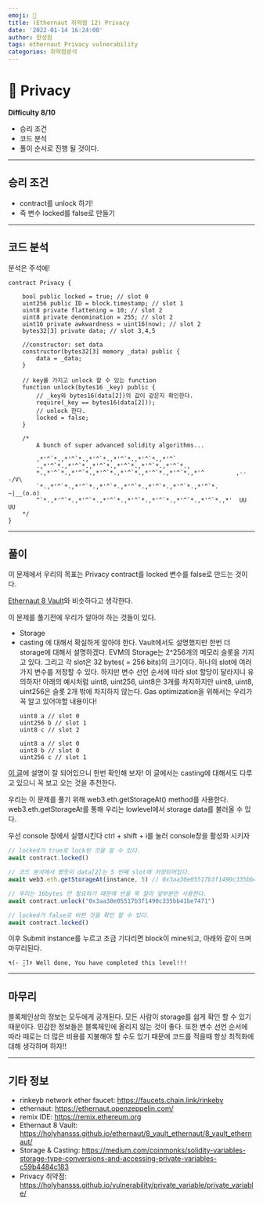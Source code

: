```yaml
---
emoji: 🧢
title: (Ethernaut 취약점 12) Privacy
date: '2022-01-14 16:24:00'
author: 한성원
tags: ethernaut Privacy vulnerability
categories: 취약점분석
---
```



# 👋 Privacy
__Difficulty 8/10__

- 승리 조건
- 코드 분석
- 풀이
순서로 진행 될 것이다.

- - -

## 승리 조건
- contract를 unlock 하기!
- 즉 변수 locked를 false로 만들기
- - -

## 코드 분석
분석은 주석에!

```solidity
contract Privacy {
    
    bool public locked = true; // slot 0
    uint256 public ID = block.timestamp; // slot 1
    uint8 private flattening = 10; // slot 2
    uint8 private denomination = 255; // slot 2
    uint16 private awkwardness = uint16(now); // slot 2
    bytes32[3] private data; // slot 3,4,5

    //constructor: set data
    constructor(bytes32[3] memory _data) public {
        data = _data;
    }
    
    // key를 가지고 unlock 할 수 있는 function 
    function unlock(bytes16 _key) public {
        // _key와 bytes16(data[2])의 값이 같은지 확인한다.
        require(_key == bytes16(data[2]));
        // unlock 한다.
        locked = false;
    }

    /*
        A bunch of super advanced solidity algorithms...

        ,*'^`*.,*'^`*.,*'^`*.,*'^`*.,*'^`*.,*'^`
        .,*'^`*.,*'^`*.,*'^`*.,*'^`*.,*'^`*.,*'^`*.,
        *.,*'^`*.,*'^`*.,*'^`*.,*'^`*.,*'^`*.,*'^`*.,*'^         ,---/V\
        `*.,*'^`*.,*'^`*.,*'^`*.,*'^`*.,*'^`*.,*'^`*.,*'^`*.    ~|__(o.o)
        ^`*.,*'^`*.,*'^`*.,*'^`*.,*'^`*.,*'^`*.,*'^`*.,*'^`*.,*'  UU  UU
    */
}

```
- - -


## 풀이
이 문제에서 우리의 목표는 Privacy contract를 locked 변수를 false로 만드는 것이다. 

[Ethernaut 8 Vault](https://holyhansss.github.io/ethernaut/8_vault_ethernaut/8_vault_ethernaut/)와 비슷하다고 생각한다.

이 문제를 풀기전에 우리가 알아야 하는 것들이 있다.
- Storage
- casting
에 대해서 확실하게 알아야 한다.
Vault에서도 설명했지만 한번 더 storage에 대해서 설명하겠다. 
EVM의 Storage는 2^256개의 메모리 슬롯을 가지고 있다. 그리고 각 slot은 32 bytes( = 256 bits)의 크기이다. 하나의 slot에 여러가지 변수를 저정할 수 있다. 하지만 변수 선언 순서에 따라 slot 할당이 달라지니 유의하자! 아래의 예시처럼 uint8, uint256, uint8은 3개를 차지하지만 uint8, uint8, uint256은 슬롯 2개 밖에 차지하지 않는다.  Gas optimization을 위해서는 우리가 꼭 알고 있어야할 내용이다!
    ```solidity
    uint8 a // slot 0
    uint256 b // slot 1
    uint8 c // slot 2
    ```
    ```solidity
    uint8 a // slot 0
    uint8 b // slot 0
    uint256 c // slot 1
    ```
[이 글](https://medium.com/coinmonks/solidity-variables-storage-type-conversions-and-accessing-private-variables-c59b4484c183)에 설명이 잘 되어있으니 한번 확인해 보자! 이 글에서는 casting에 대해서도 다루고 있으니 꼭 보고 오는 것을 추천한다.

우리는 이 문제를 풀기 위해 web3.eth.getStorageAt() method를 사용한다. web3.eth.getStorageAt를 통해 우리는 lowlevel에서 storage data를 불러올 수 있다.

우선 console 창에서 실행시킨다
ctrl + shift + i를 눌러 console창을 활성화 시키자
```javascript
// locked가 true로 lock된 것을 알 수 있다.
await contract.locked()

// 코드 분석에서 봤듯이 data[2]는 5 번째 slot에 저장되어있다.
await web3.eth.getStorageAt(instance, 5) // 0x3aa30e05517b3f1490c335bb41be74713b0568225baaad3b56642e103a3b4335

// 우리는 16bytes 만 필요하기 때문에 반을 뚝 잘라 앞부분만 사용한다.
await contract.unlock("0x3aa30e05517b3f1490c335bb41be7471")

// locked가 false로 바뀐 것을 확인 할 수 있다.
await contract.locked()
```
이후 Submit instance를 누르고 조금 기다리면 block이 mine되고, 아래와 같이 뜨며 마무리된다.
```
٩(- ̮̮̃-̃)۶ Well done, You have completed this level!!!
```

- - -

## 마무리
블록체인상의 정보는 모두에게 공개된다. 모든 사람이 storage를 쉽게 확인 할 수 있기 때문이다. 민감한 정보들은 블록체인에 올리지 않는 것이 좋다. 또한 변수 선언 순서에 따라 때로는 더 많은 비용를 지불해야 할 수도 있기 때문에 코드를 적을때 항상 최적화에 대해 생각하며 하자!! 


- - -
## 기타 정보
- rinkeyb network ether faucet: https://faucets.chain.link/rinkeby
- ethernaut: https://ethernaut.openzeppelin.com/
- remix IDE: https://remix.ethereum.org
- Ethernaut 8 Vault: https://holyhansss.github.io/ethernaut/8_vault_ethernaut/8_vault_ethernaut/
- Storage & Casting: https://medium.com/coinmonks/solidity-variables-storage-type-conversions-and-accessing-private-variables-c59b4484c183
- Privacy 취약점: https://holyhansss.github.io/vulnerability/private_variable/private_variable/
```toc

```